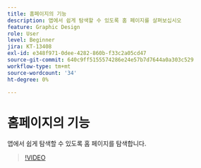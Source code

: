 ```yaml
---
title: 홈페이지의 기능
description: 앱에서 쉽게 탐색할 수 있도록 홈 페이지를 살펴보십시오
feature: Graphic Design
role: User
level: Beginner
jira: KT-13408
exl-id: e348f971-0dee-4282-860b-f33c2a05cd47
source-git-commit: 640c9ff5155574286e24e57b7d7644a0a303c529
workflow-type: tm+mt
source-wordcount: '34'
ht-degree: 0%

---
```


# 홈페이지의 기능

앱에서 쉽게 탐색할 수 있도록 홈 페이지를 탐색합니다.

>[!VIDEO](https://video.tv.adobe.com/v/3426924?quality=12&learn=on&hidetitle=true)
